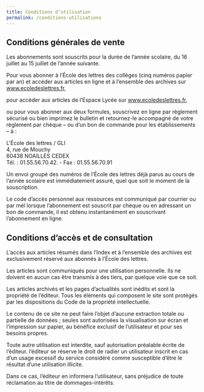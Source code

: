 ```yaml
---
title: Conditions d’utilisation
permalink: /conditions-utilisations
---
```


## Conditions générales de vente

Les abonnements sont souscrits pour la durée de l’année scolaire, du 16 juillet au 15 juillet de l’année suivante.

Pour vous abonner à l’École des lettres des collèges (cinq numéros papier par an) et accéder aux articles en ligne et à l’ensemble des archives sur www.ecoledeslettres.fr,

pour accéder aux articles de l’Espace Lycée sur www.ecoledeslettres.fr,

ou pour vous abonner aux deux formules, souscrivez en ligne par règlement sécurisé ou bien imprimez le bulletin et retournez-le accompagné de votre règlement par chèque – ou d’un bon de commande pour les établissements – à :

L'École des lettres / GLI  
4, rue de Mouchy  
60438 NOAILLES CEDEX  
Tél. : 01.55.56.70.42\. - Fax : 01.55.56.70.91  

Un envoi groupé des numéros de l’École des lettres déjà parus au cours de l’année scolaire est immédiatement assuré, quel que soit le moment de la souscription.

Le code d’accès personnel aux ressources est communiqué par courrier ou par mél lorsque l’abonnement est souscrit par chèque ou en adressant un bon de commande, il est obtenu instantanément en souscrivant l’abonnement en ligne.

## Conditions d’accès et de consultation

L’accès aux articles résumés dans l’Index et à l’ensemble des archives est exclusivement réservé aux abonnés à l’École des lettres.

Les articles sont communiqués pour une utilisation personnelle. Ils ne doivent en aucun cas être transmis à des tiers, par quelque voie que ce soit.

Les articles archivés et les pages d’actualités sont inédits et sont la propriété de l’éditeur. Tous les éléments qui composent le site sont protégés par les dispositions du Code de la propriété intellectuelle.

Le contenu de ce site ne peut faire l’objet d’aucune extraction totale ou partielle de données ; seules sont autorisées la visualisation sur écran et l’impression sur papier, au bénéfice exclusif de l’utilisateur et pour ses besoins propres.

Toute autre utilisation est interdite, sauf autorisation préalable écrite de l’éditeur. l’éditeur se réserve le droit de radier un utilisateur inscrit en cas d’un usage excessif du service considéré comme susceptible d’être le résultat d’une utilisation illicite.

Dans ce cas, l’éditeur en informera l’utilisateur, sans préjudice de toute réclamation au titre de dommages-intérêts.
